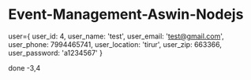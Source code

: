 # Event-Management-Aswin-Nodejs


user={
  user_id: 4,
  user_name: 'test',
  user_email: 'test@gmail.com',
  user_phone: 7994465741,
  user_location: 'tirur',
  user_zip: 663366,
  user_password: 'a1234567'
}

done -3,4